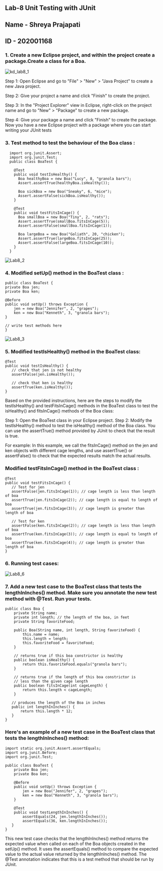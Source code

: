 ## Lab-8 Unit Testing with JUnit
## Name - Shreya Prajapati
## ID - 202001168

### 1. Create a new Eclipse project, and within the project create a package.Create a class for a Boa.

![kd_lab8_1](https://user-images.githubusercontent.com/124147127/233315843-ab238799-2489-46f8-a7fa-2eddbaa2be56.png)

Step 1: Open Eclipse and go to "File" > "New" > "Java Project" to create a new Java project.

Step 2: Give your project a name and click "Finish" to create the project.

Step 3: In the "Project Explorer" view in Eclipse, right-click on the project name and go to "New" > "Package" to create a new package.

Step 4: Give your package a name and click "Finish" to create the package. Now you have a new Eclipse project with a package where you can start writing your JUnit tests

### 3. Test method to test the behaviour of the Boa class : 

      import org.junit.Assert;
      import org.junit.Test;
      public class BoaTest {

        @Test
        public void testIsHealthy() {
          Boa healthyBoa = new Boa("Lucy", 8, "granola bars");
          Assert.assertTrue(healthyBoa.isHealthy());

          Boa sickBoa = new Boa("Sneaky", 6, "mice");
          Assert.assertFalse(sickBoa.isHealthy());
        }

        @Test
        public void testFitsInCage() {
          Boa smallBoa = new Boa("Tiny", 2, "rats");
          Assert.assertTrue(smallBoa.fitsInCage(5));
          Assert.assertFalse(smallBoa.fitsInCage(1));

          Boa largeBoa = new Boa("Goliath", 20, "chicken");
          Assert.assertTrue(largeBoa.fitsInCage(25));
          Assert.assertFalse(largeBoa.fitsInCage(10));
        }
      }
      
![Lab8_2](https://user-images.githubusercontent.com/124147127/233318056-ad38aad7-ccc9-4c6c-b619-4fdd45a6c9c7.png)

### 4. Modified setUp() method in the BoaTest class : 

    public class BoaTest {
    private Boa jen;
    private Boa ken;
    
    @Before
    public void setUp() throws Exception {
        jen = new Boa("Jennifer", 2, "grapes");
        ken = new Boa("Kenneth", 3, "granola bars");
    }
    
    // write test methods here
    }
![Lab8_3](https://user-images.githubusercontent.com/124147127/233318611-061a1ffa-1f1c-4eb3-a4ca-1703afd649c5.png)

### 5. Modified testIsHealthy() method in the BoaTest class:

    @Test
    public void testIsHealthy() {
       // check that jen is not healthy
       assertFalse(jen.isHealthy());
    
       // check that ken is healthy
       assertTrue(ken.isHealthy());
    }
    
Based on the provided instructions, here are the steps to modify the testIsHealthy() and testFitsInCage() methods in the BoaTest class to test the isHealthy() and fitsInCage() methods of the Boa class:

Step 1: Open the BoaTest class in your Eclipse project. Step 2: Modify the testIsHealthy() method to test the isHealthy() method of the Boa class. You can use the assertTrue() method provided by JUnit to check that the result is true.

For example: In this example, we call the fitsInCage() method on the jen and ken objects with different cage lengths, and use assertTrue() or assertFalse() to check that the expected results match the actual results.

###   Modified testFitsInCage() method in the BoaTest class : 
    @Test
    public void testFitsInCage() {
       // Test for jen
       assertFalse(jen.fitsInCage(1)); // cage length is less than length of boa
       assertTrue(jen.fitsInCage(2)); // cage length is equal to length of boa
       assertTrue(jen.fitsInCage(3)); // cage length is greater than length of boa

       // Test for ken
       assertFalse(ken.fitsInCage(2)); // cage length is less than length of boa
       assertTrue(ken.fitsInCage(3)); // cage length is equal to length of boa
       assertTrue(ken.fitsInCage(4)); // cage length is greater than length of boa
    }
    
### 6. Running test cases:
![Lab8_6](https://user-images.githubusercontent.com/124147127/233320460-8a3c4c43-6cd0-4d24-8b23-9fcb82e1fe64.png)

### 7. Add a new test case to the BoaTest class that tests the lengthInInches() method. Make sure you annotate the new test method with @Test. Run your tests.
    public class Boa {
        private String name;
        private int length; // the length of the boa, in feet
        private String favoriteFood;

        public Boa(String name, int length, String favoriteFood) {
            this.name = name;
            this.length = length;
            this.favoriteFood = favoriteFood;
        }

        // returns true if this boa constrictor is healthy
        public boolean isHealthy() {
            return this.favoriteFood.equals("granola bars");
        }

        // returns true if the length of this boa constrictor is
        // less than the given cage length
        public boolean fitsInCage(int cageLength) {
            return this.length < cageLength;
        }
 
       // produces the length of the Boa in inches
       public int lengthInInches() {
           return this.length * 12;
       }
    }
   
###  Here's an example of a new test case in the BoaTest class that tests the lengthInInches() method:
    import static org.junit.Assert.assertEquals;
    import org.junit.Before;
    import org.junit.Test;

    public class BoaTest {
        private Boa jen;
        private Boa ken;

        @Before
        public void setUp() throws Exception {
            jen = new Boa("Jennifer", 2, "grapes");
            ken = new Boa("Kenneth", 3, "granola bars");
        }

        @Test
        public void testLengthInInches() {
            assertEquals(24, jen.lengthInInches());
            assertEquals(36, ken.lengthInInches());
       }
    }
This new test case checks that the lengthInInches() method returns the expected value when called on each of the Boa objects created in the setUp() method. It uses the assertEquals() method to compare the expected value to the actual value returned by the lengthInInches() method. The @Test annotation indicates that this is a test method that should be run by JUnit.    
    
